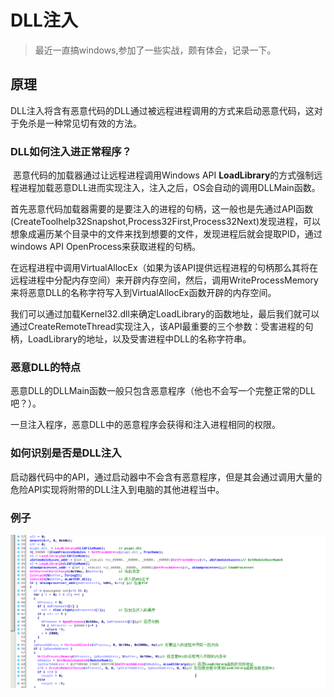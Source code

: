 # DLL注入

> 最近一直搞windows,参加了一些实战，颇有体会，记录一下。

## 原理
DLL注入将含有恶意代码的DLL通过被远程进程调用的方式来启动恶意代码，这对于免杀是一种常见切有效的方法。
### DLL如何注入进正常程序？
​	恶意代码的加载器通过让远程进程调用Windows API **LoadLibrary**的方式强制远程进程加载恶意DLL进而实现注入，注入之后，OS会自动的调用DLLMain函数。

​	首先恶意代码加载器需要的是要注入的进程的句柄，这一般也是先通过API函数(CreateToolhelp32Snapshot,Process32First,Process32Next)发现进程，可以想象成遍历某个目录中的文件来找到想要的文件，发现进程后就会提取PID，通过windows API OpenProcess来获取进程的句柄。

​	在远程进程中调用VirtualAllocEx（如果为该API提供远程进程的句柄那么其将在远程进程中分配内存空间）来开辟内存空间，然后，调用WriteProcessMemory来将恶意DLL的名称字符写入到VirtualAllocEx函数开辟的内存空间。

​	我们可以通过加载Kernel32.dll来确定LoadLibrary的函数地址，最后我们就可以通过CreateRemoteThread实现注入，该API最重要的三个参数：受害进程的句柄，LoadLibrary的地址，以及受害进程中DLL的名称字符串。

### 恶意DLL的特点
恶意DLL的DLLMain函数一般只包含恶意程序（他也不会写一个完整正常的DLL吧？）。

一旦注入程序，恶意DLL中的恶意程序会获得和注入进程相同的权限。

### 如何识别是否是DLL注入

启动器代码中的API，通过启动器中不会含有恶意程序，但是其会通过调用大量的危险API实现将附带的DLL注入到电脑的其他进程当中。

### 例子

![image-20200329161603909](DLL注入.assets/image-20200329161603909.png)